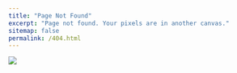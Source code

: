 ```yaml
---
title: "Page Not Found"
excerpt: "Page not found. Your pixels are in another canvas."
sitemap: false
permalink: /404.html
---
```


![](https://i.imgur.com/9PmKlR5.png)